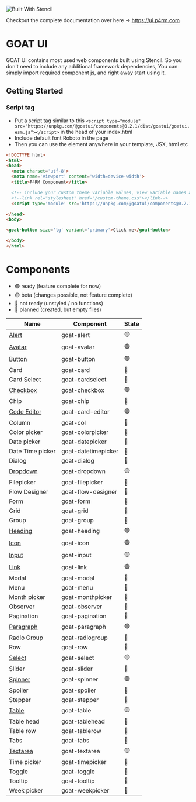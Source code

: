 ![Built With Stencil](https://img.shields.io/badge/-Built%20With%20Stencil-16161d.svg?logo=data%3Aimage%2Fsvg%2Bxml%3Bbase64%2CPD94bWwgdmVyc2lvbj0iMS4wIiBlbmNvZGluZz0idXRmLTgiPz4KPCEtLSBHZW5lcmF0b3I6IEFkb2JlIElsbHVzdHJhdG9yIDE5LjIuMSwgU1ZHIEV4cG9ydCBQbHVnLUluIC4gU1ZHIFZlcnNpb246IDYuMDAgQnVpbGQgMCkgIC0tPgo8c3ZnIHZlcnNpb249IjEuMSIgaWQ9IkxheWVyXzEiIHhtbG5zPSJodHRwOi8vd3d3LnczLm9yZy8yMDAwL3N2ZyIgeG1sbnM6eGxpbms9Imh0dHA6Ly93d3cudzMub3JnLzE5OTkveGxpbmsiIHg9IjBweCIgeT0iMHB4IgoJIHZpZXdCb3g9IjAgMCA1MTIgNTEyIiBzdHlsZT0iZW5hYmxlLWJhY2tncm91bmQ6bmV3IDAgMCA1MTIgNTEyOyIgeG1sOnNwYWNlPSJwcmVzZXJ2ZSI%2BCjxzdHlsZSB0eXBlPSJ0ZXh0L2NzcyI%2BCgkuc3Qwe2ZpbGw6I0ZGRkZGRjt9Cjwvc3R5bGU%2BCjxwYXRoIGNsYXNzPSJzdDAiIGQ9Ik00MjQuNywzNzMuOWMwLDM3LjYtNTUuMSw2OC42LTkyLjcsNjguNkgxODAuNGMtMzcuOSwwLTkyLjctMzAuNy05Mi43LTY4LjZ2LTMuNmgzMzYuOVYzNzMuOXoiLz4KPHBhdGggY2xhc3M9InN0MCIgZD0iTTQyNC43LDI5Mi4xSDE4MC40Yy0zNy42LDAtOTIuNy0zMS05Mi43LTY4LjZ2LTMuNkgzMzJjMzcuNiwwLDkyLjcsMzEsOTIuNyw2OC42VjI5Mi4xeiIvPgo8cGF0aCBjbGFzcz0ic3QwIiBkPSJNNDI0LjcsMTQxLjdIODcuN3YtMy42YzAtMzcuNiw1NC44LTY4LjYsOTIuNy02OC42SDMzMmMzNy45LDAsOTIuNywzMC43LDkyLjcsNjguNlYxNDEuN3oiLz4KPC9zdmc%2BCg%3D%3D&colorA=16161d&style=flat-square)

Checkout the complete documentation over here -> https://ui.p4rm.com

# GOAT UI

GOAT UI contains most used web components built using Stencil. So you don't need to include any additional framework
dependencies, You can simply import required component js, and right away start using it.

## Getting Started

### Script tag

- Put a script tag similar to
  this `<script type="module" src="https://unpkg.com/@goatui/components@0.2.1/dist/goatui/goatui.esm.js"></script>` in
  the head of your index.html
- Include default font Roboto in the page
- Then you can use the element anywhere in your template, JSX, html etc

```html
<!DOCTYPE html>
<html>
<head>
  <meta charset='utf-8'>
  <meta name='viewport' content='width=device-width'>
  <title>P4RM Component</title>

  <!-- include your custom theme variable values, view variable names at https://unpkg.com/@goatui/components@1.0.2/dist/p4rm-ui/styles/theme.css -->
  <!--link rel="stylesheet" href="/custom-theme.css"></link-->
  <script type='module' src='https://unpkg.com/@goatui/components@0.2.1/dist/goatui/goatui.esm.js'></script>

</head>
<body>

<goat-button size='lg' variant='primary'>Click me</goat-button>

</body>
</html>
```

# Components

- 🟢 ready (feature complete for now)
- 🟡 beta (changes possible, not feature complete)
- 🔴 not ready (unstyled / no functions)
- 🔵 planned (created, but empty files)

| Name                                                     | Component           | State |
|----------------------------------------------------------|---------------------|-------|
| [Alert](https://ui.p4rm.com/component/alert)             | goat-alert          | 🟡    |
| [Avatar](https://ui.p4rm.com/component/avatar)           | goat-avatar         | 🟢    |
| [Button](https://ui.p4rm.com/component/button)           | goat-button         | 🟢    |
| Card                                                     | goat-card           | 🔵    |
| Card Select                                              | goat-cardselect     | 🔵    |
| [Checkbox](https://ui.p4rm.com/component/checkbox)       | goat-checkbox       | 🟢    |
| Chip                                                     | goat-chip           | 🔵    |
| [Code Editor](https://ui.p4rm.com/component/code-editor) | goat-card-editor    | 🟢    |
| Column                                                   | goat-col            | 🔵    |
| Color picker                                             | goat-colorpicker    | 🔵    |
| Date picker                                              | goat-datepicker     | 🔵    |
| Date Time picker                                         | goat-datetimepicker | 🔵    |
| Dialog                                                   | goat-dialog         | 🔵    |
| [Dropdown](https://ui.p4rm.com/component/goat-dropdown)  | goat-dropdown       | 🟡    |
| Filepicker                                               | goat-filepicker     | 🔵    |
| Flow Designer                                            | goat-flow-designer  | 🔵    |
| Form                                                     | goat-form           | 🔵    |
| Grid                                                     | goat-grid           | 🔵    |
| Group                                                    | goat-group          | 🔵    |
| [Heading](https://ui.p4rm.com/component/heading)         | goat-heading        | 🟢    |
| [Icon](https://ui.p4rm.com/component/icon)               | goat-icon           | 🟢    |
| [Input](https://ui.p4rm.com/component/input)             | goat-input          | 🟡    |
| [Link](https://ui.p4rm.com/component/Link)               | goat-link           | 🟢    |
| Modal                                                    | goat-modal          | 🔵    |
| Menu                                                     | goat-menu           | 🔵    |
| Month picker                                             | goat-monthpicker    | 🔵    |
| Observer                                                 | goat-observer       | 🔵    |
| Pagination                                               | goat-pagination     | 🔵    |
| [Paragraph](https://ui.p4rm.com/component/paragraph)     | goat-paragraph      | 🟢    |
| Radio Group                                              | goat-radiogroup     | 🔵    |
| Row                                                      | goat-row            | 🔵    |
| [Select](https://ui.p4rm.com/component/select)           | goat-select         | 🟡    |
| Slider                                                   | goat-slider         | 🔵    |
| [Spinner](https://ui.p4rm.com/component/spinner)         | goat-spinner        | 🟢    |
| Spoiler                                                  | goat-spoiler        | 🔵    |
| Stepper                                                  | goat-stepper        | 🔵    |
| [Table](https://ui.p4rm.com/component/goat-table)        | goat-table          | 🟡    |
| Table head                                               | goat-tablehead      | 🔵    |
| Table row                                                | goat-tablerow       | 🔵    |
| Tabs                                                     | goat-tabs           | 🔵    |
| [Textarea](https://ui.p4rm.com/component/textarea)       | goat-textarea       | 🟡    |
| Time picker                                              | goat-timepicker     | 🔵    |
| Toggle                                                   | goat-toggle         | 🔵    |
| Tooltip                                                  | goat-tooltip        | 🔵    |
| Week picker                                              | goat-weekpicker     | 🔵    |
